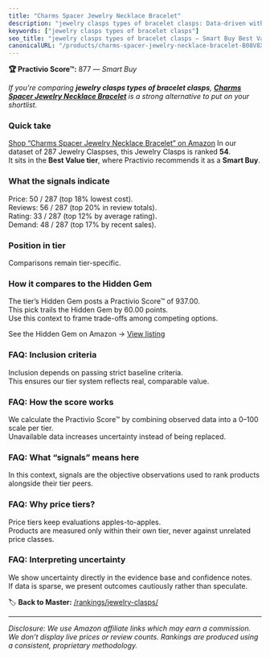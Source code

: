```yaml
---
title: "Charms Spacer Jewelry Necklace Bracelet"
description: "jewelry clasps types of bracelet clasps: Data-driven within Best Value ranking using the Practivio Score™. Positioned by quality, value, demand, findability, m…"
keywords: ["jewelry clasps types of bracelet clasps"]
seo_title: "jewelry clasps types of bracelet clasps — Smart Buy Best Value (2025)"
canonicalURL: "/products/charms-spacer-jewelry-necklace-bracelet-B08V8XZ1HT/"
---
```


**🏆 Practivio Score™:** 877 — _Smart Buy_


*If you're comparing **jewelry clasps types of bracelet clasps**, **[Charms Spacer Jewelry Necklace Bracelet](https://www.amazon.com/dp/B08V8XZ1HT?tag=practivio-20)** is a strong alternative to put on your shortlist.*
### Quick take
[Shop “Charms Spacer Jewelry Necklace Bracelet” on Amazon](https://www.amazon.com/dp/B08V8XZ1HT?tag=practivio-20)
In our dataset of 287 Jewelry Claspses, this Jewelry Clasps is ranked **54**.  
It sits in the **Best Value tier**, where Practivio recommends it as a **Smart Buy**.

### What the signals indicate
Price: 50 / 287 (top 18% lowest cost).  
Reviews: 56 / 287 (top 20% in review totals).  
Rating: 33 / 287 (top 12% by average rating).  
Demand: 48 / 287 (top 17% by recent sales).

### Position in tier
Comparisons remain tier-specific.

### How it compares to the Hidden Gem
The tier’s Hidden Gem posts a Practivio Score™ of 937.00.  
This pick trails the Hidden Gem by 60.00 points.  
Use this context to frame trade-offs among competing options.  

See the Hidden Gem on Amazon → [View listing](https://www.amazon.com/dp/B07VH4JMMQ?tag=practivio-20)

### FAQ: Inclusion criteria
Inclusion depends on passing strict baseline criteria.  
This ensures our tier system reflects real, comparable value.

### FAQ: How the score works
We calculate the Practivio Score™ by combining observed data into a 0–100 scale per tier.  
Unavailable data increases uncertainty instead of being replaced.

### FAQ: What “signals” means here
In this context, signals are the objective observations used to rank products alongside their tier peers.

### FAQ: Why price tiers?
Price tiers keep evaluations apples-to-apples.  
Products are measured only within their own tier, never against unrelated price classes.

### FAQ: Interpreting uncertainty
We show uncertainty directly in the evidence base and confidence notes.  
If data is sparse, we present outcomes cautiously rather than speculate.


🏷️ **Back to Master:** [/rankings/jewelry-clasps/](/rankings/jewelry-clasps/)

---
_Disclosure: We use Amazon affiliate links which may earn a commission. We don’t display live prices or review counts. Rankings are produced using a consistent, proprietary methodology._
